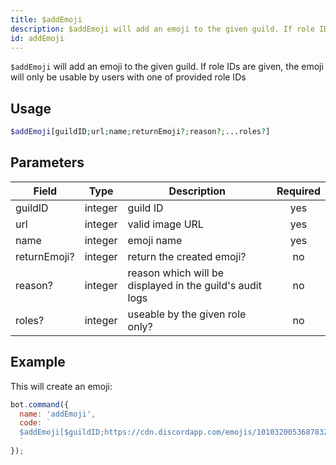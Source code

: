 ```yaml
---
title: $addEmoji 
description: $addEmoji will add an emoji to the given guild. If role IDs are given, the emoji will only be usable by users with one of provided role IDs
id: addEmoji
---
```


`$addEmoji` will add an emoji to the given guild. If role IDs are given, the emoji will only be usable by users with one of provided role IDs

## Usage

```php
$addEmoji[guildID;url;name;returnEmoji?;reason?;...roles?]
```

## Parameters 


| Field     | Type    | Description                                        | Required |
|-----------|---------|----------------------------------------------------| :------: |
| guildID    | integer  | guild ID                             | yes      |
| url    | integer  | valid image URL                             | yes      |
| name | integer  | emoji name                             | yes      |
| returnEmoji?    | integer  | return the created emoji?                             | no      |
| reason?    | integer  | reason which will be displayed in the guild's audit logs                             | no      |
| roles?    | integer  | useable by the given role only?                             | no      |


## Example

This will create an emoji:

```javascript
bot.command({
  name: 'addEmoji',
  code: `
  $addEmoji[$guildID;https://cdn.discordapp.com/emojis/1010320053687832586.webp?size=96&quality=lossless;leref;no]
  `
});
```
